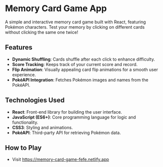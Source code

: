 # Memory Card Game App

A simple and interactive memory card game built with React, featuring Pokémon characters. Test your memory by clicking on different cards without clicking the same one twice!

## Features

- **Dynamic Shuffling**: Cards shuffle after each click to enhance difficulty.
- **Score Tracking**: Keeps track of your current score and record.
- **Flip Animation**: Visually appealing card flip animations for a smooth user experience.
- **PokéAPI Integration**: Fetches Pokémon images and names from the PokéAPI.

## Technologies Used

- **React**: Front-end library for building the user interface.
- **JavaScript (ES6+)**: Core programming language for logic and functionality.
- **CSS3**: Styling and animations.
- **PokéAPI**: Third-party API for retrieving Pokémon data.

## How to Play
* Visit https://memory-card-game-fefe.netlify.app
